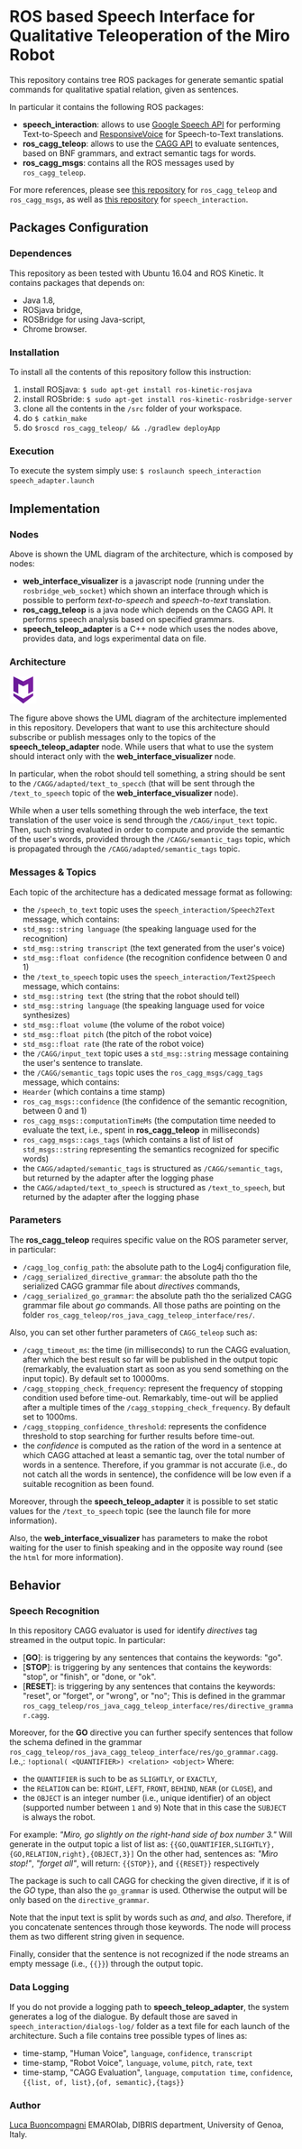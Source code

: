 # ROS based Speech Interface for Qualitative Teleoperation of the Miro Robot

This repository contains tree ROS packages for generate semantic spatial commands for qualitative spatial relation, given as sentences. 

In particular it contains the following ROS packages:
- **speech_interaction**: allows to use [Google Speech API](https://www.google.com/intl/it/chrome/demos/speech.html) for performing Text-to-Speech and [ResponsiveVoice](https://responsivevoice.org/) for Speech-to-Text translations.
- **ros_cagg_teleop**: allows to use the [CAGG API](https://github.com/EmaroLab/concept_action_grammar_generator) to evaluate sentences, based on BNF grammars, and extract semantic tags for words.
- **ros_cagg_msgs**: contains all the ROS messages used by `ros_cagg_teleop`.

For more references, please see [this repository](https://github.com/buoncubi/ros_cagg_pkgs) for `ros_cagg_teleop` and `ros_cagg_msgs`, as well as [this repository](https://github.com/buoncubi/ros_verbal_interaction_node) for `speech_interaction`.

## Packages Configuration

### Dependences

This repository as been tested with Ubuntu 16.04 and ROS Kinetic. 
It contains packages that depends on:
- Java 1.8,
- ROSjava bridge, 
- ROSBridge for using Java-script,
- Chrome browser.

### Installation

To install all the contents of this repository follow this instruction:
1. install ROSjava: `$ sudo apt-get install ros-kinetic-rosjava`
2. install ROSbride: `$ sudo apt-get install ros-kinetic-rosbridge-server` 
3. clone all the contents in the `/src` folder of your workspace.
4. do `$ catkin_make`
5. do `$roscd ros_cagg_teleop/ && ./gradlew deployApp`

### Execution

To execute the system simply use:
``
$ roslaunch speech_interaction speech_adapter.launch 
``

## Implementation

### Nodes

Above is shown the UML diagram of the architecture, which is composed by nodes:
- **web_interface_visualizer** is a javascript node (running under the `rosbridge_web_socket`) which shown an interface through which is possible to perform *text-to-speech* and *speech-to-text* translation.
- **ros_cagg_teleop** is a java node which depends on the CAGG API. It performs speech analysis based on specified grammars.
- **speech_teleop_adapter** is a C++ node which uses the nodes above, provides data, and logs experimental data on file.

### Architecture

![alt text](https://github.com/adam-p/markdown-here/raw/master/src/common/images/icon48.png "Logo Title Text 1")

The figure above shows the UML diagram of the architecture implemented in this repository.
Developers that want to use this architecture should subscribe or publish messages only to the topics of the **speech_teleop_adapter** node.
While users that what to use the system should interact only with the **web_interface_visualizer** node.

In particular, when the robot should tell something, a string should be sent to the `/CAGG/adapted/text_to_specch` (that will be sent through the `/text_to_speech` topic of the **web_interface_visualizer** node). 

While when a user tells something through the web interface, the text translation of the user voice is send through the `/CAGG/input_text` topic.
Then, such string evaluated in order to compute and provide the semantic of the user's words, provided through the `/CAGG/semantic_tags` topic, which is propagated through the `/CAGG/adapted/semantic_tags` topic.

### Messages & Topics

Each topic of the architecture has a dedicated message format as following:
- the `/speech_to_text` topic uses the `speech_interaction/Speech2Text` message, which contains:
 - `std_msg::string language` (the speaking language used for the recognition)
 - `std_msg::string transcript` (the text generated from the user's voice)
 - `std_msg::float confidence` (the recognition confidence between 0 and 1)
- the `/text_to_speech` topic uses the `speech_interaction/Text2Speech` message, which contains:
 - `std_msg::string text` (the string that the robot should tell)
 - `std_msg::string language` (the speaking language used for voice synthesizes)
 - `std_msg::float volume` (the volume of the robot voice)
 - `std_msg::float pitch` (the pitch of the robot voice)
 - `std_msg::float rate` (the rate of the robot voice) 
- the `/CAGG/input_text` topic uses a `std_msg::string` message containing the user's sentence to translate.
- the `/CAGG/semantic_tags` topic uses the `ros_cagg_msgs/cagg_tags` message, which contains:
 - `Hearder` (which contains a time stamp)
 - `ros_cag_msgs::confidence` (the confidence of the semantic recognition, between 0 and 1)
 - `ros_cagg_msgs::computationTimeMs` (the computation time needed to evaluate the text, i.e., spent in **ros_cagg_teleop** in milliseconds)
 - `ros_cagg_msgs::cags_tags` (which contains a list of list of `std_msgs::string` representing the semantics recognized for specific words)
- the `CAGG/adapted/semantic_tags` is structured as `/CAGG/semantic_tags`, but returned by the adapter after the logging phase
- the `CAGG/adapted/text_to_speech` is structured as `/text_to_speech`, but returned by the adapter after the logging phase

### Parameters

The **ros_cagg_teleop** requires specific value on the ROS parameter server, in particular:
- `/cagg_log_config_path`: the absolute path to the Log4j configuration file,
- `/cagg_serialized_directive_grammar`: the absolute path tho the serialized CAGG grammar file about *directives* commands,
- `/cagg_serialized_go_grammar`: the absolute path tho the serialized CAGG grammar file about *go* commands.
All those paths are pointing on the folder `ros_cagg_teleop/ros_java_cagg_teleop_interface/res/`.

Also, you can set other further parameters of `CAGG_teleop` such as:
- `/cagg_timeout_ms`: the time (in milliseconds) to run the CAGG evaluation, after which the best result so far will be published in the output topic (remarkably, the evaluation start as soon as you send something on the input topic). By default set to 10000ms.
- `/cagg_stopping_check_frequency`: represent the frequency of stopping condition used before time-out. Remarkably, time-out will be applied after a multiple times of the `/cagg_stopping_check_frequency`. By default set to 1000ms.
- `/cagg_stopping_confidence_threshold`: represents the confidence threshold to stop searching for further results before time-out.
 - the *confidence* is computed as the ration of the word in a sentence at which CAGG attached at least a semantic tag, over the total number of words in a sentence. Therefore, if you grammar is not accurate (i.e., do not catch all the words in sentence), the confidence will be low even if a suitable recognition as been found.

Moreover, through the **speech_teleop_adapter** it is possible to set static values for the `/text_to_speech` topic (see the launch file for more information).

Also, the **web_interface_visualizer** has parameters to make the robot waiting for the user to finish speaking and in the opposite way round (see the `html` for more information). 

## Behavior

### Speech Recognition 

In this repository CAGG evaluator is used for identify *directives* tag streamed in the output topic. In particular:
- [**GO**]: is triggering by any sentences that contains the keywords: "go".
- [**STOP**]: is triggering by any sentences that contains the keywords: "stop", or "finish", or "done, or "ok".
- [**RESET**]: is triggering by any sentences that contains the keywords: "reset", or "forget", or "wrong", or "no";
This is defined in the grammar `ros_cagg_teleop/ros_java_cagg_teleop_interface/res/directive_grammar.cagg`.

Moreover, for the **GO** directive you can further specify sentences that follow the schema defined in the grammar `ros_cagg_teleop/ros_java_cagg_teleop_interface/res/go_grammar.cagg`. I.e.,:
``
!optional( <QUANTIFIER>) <relation> <object>
``
Where:
- the `QUANTIFIER` is such to be as `SLIGHTLY`, or `EXACTLY`,
- the `RELATION` can be: `RIGHT`, `LEFT`, `FRONT`, `BEHIND`, `NEAR` (or `CLOSE`), and
- the `OBJECT` is an integer number (i.e., unique identifier) of an object (supported number between `1` and `9`)
Note that in this case the `SUBJECT` is always the robot. 

For example: *"Miro, go slightly on the right-hand side of box number 3."* 
Will generate in the output topic a list of list as: 
``
{{GO,QUANTIFIER,SLIGHTLY},{GO,RELATION,right},{OBJECT,3}]
``
On the other had, sentences as: *"Miro stop!"*, *"forget all"*, will return: `{{STOP}}`, and `{{RESET}}` respectively

The package is such to call CAGG for checking the given directive, if it is of the *GO* type, than also the `go_grammar` is used. Otherwise the output will be only based on the `directive_grammar`.

Note that the input text is split by words such as *and*, and *also*.
Therefore, if you concatenate sentences through those keywords. The node will process them as two different string given in sequence.

Finally, consider that the sentence is not recognized if the node streams an empty message (i.e., `{{}}`) through the output topic.

### Data Logging

If you do not provide a logging path to **speech_teleop_adapter**, the system generates a log of the dialogue. 
By default those are saved in `speech_interaction/dialogs-log/` folder as a text file for each launch of the architecture.
Such a file contains tree possible types of lines as:
- time-stamp, "Human Voice", `language`, `confidence`, `transcript`
- time-stamp, "Robot Voice", `language`, `volume`, `pitch`, `rate`, `text`
- time-stamp, "CAGG Evaluation", `language`, `computation time`, `confidence`, `{{list, of, list},{of, semantic},{tags}}`


### Author

[Luca Buoncompagni](mailto:luca.buoncompagni@edu.unige.it)
EMAROlab, DIBRIS department, University of Genoa, Italy.

